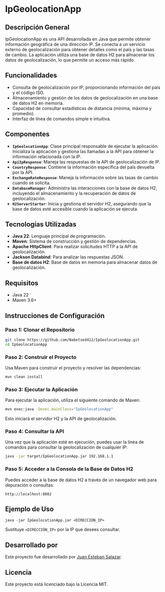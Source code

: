
# IpGeolocationApp

## Descripción General

IpGeolocationApp es una API desarrollada en Java que permite obtener información geográfica de una dirección IP. Se conecta a un servicio externo de geolocalización para obtener detalles como el país y las tasas de cambio. La aplicación utiliza una base de datos H2 para almacenar los datos de geolocalización, lo que permite un acceso más rápido.

## Funcionalidades

- Consulta de geolocalización por IP, proporcionando información del país y el código ISO.
- Almacenamiento y gestión de los datos de geolocalización en una base de datos H2 en memoria.
- Capacidad de consultar estadísticas de distancia (mínima, máxima y promedio).
- Interfaz de línea de comandos simple e intuitiva.

## Componentes

- **`IpGeolocationApp`**: Clase principal responsable de ejecutar la aplicación. Inicializa la aplicación y gestiona las llamadas a la API para obtener la información relacionada con la IP.
- **`ApiIpResponse`**: Maneja las respuestas de la API de geolocalización de IP.
- **`CountryResponse`**: Contiene la información específica del país devuelta por la API.
- **`ExchangeRateResponse`**: Maneja la información sobre las tasas de cambio cuando se solicita.
- **`DatabaseManager`**: Administra las interacciones con la base de datos H2, incluyendo el almacenamiento y la recuperación de datos de geolocalización.
- **`H2ServerStarter`**: Inicia y gestiona el servidor H2, asegurando que la base de datos esté accesible cuando la aplicación se ejecuta.

## Tecnologías Utilizadas

- **Java 22**: Lenguaje principal de programación.
- **Maven**: Sistema de construcción y gestión de dependencias.
- **Apache HttpClient**: Para realizar solicitudes HTTP a la API de geolocalización.
- **Jackson Databind**: Para analizar las respuestas JSON.
- **Base de datos H2**: Base de datos en memoria para almacenar datos de geolocalización.

## Requisitos

- Java 22
- Maven 3.6+

## Instrucciones de Configuración

### Paso 1: Clonar el Repositorio

```bash
git clone https://github.com/Nabetsed412/IpGeolocationApp.git
cd IpGeolocationApp
```

### Paso 2: Construir el Proyecto

Usa Maven para construir el proyecto y resolver las dependencias:

```bash
mvn clean install
```

### Paso 3: Ejecutar la Aplicación

Para ejecutar la aplicación, utiliza el siguiente comando de Maven:

```bash
mvn exec:java -Dexec.mainClass="IpGeolocationApp"
```

Esto iniciará el servidor H2 y la API de geolocalización.

### Paso 4: Consultar la API

Una vez que la aplicación esté en ejecución, puedes usar la línea de comandos para consultar la geolocalización de cualquier IP:

```bash
java -jar target/IpGeolocationApp.jar 192.168.1.1
```

### Paso 5: Acceder a la Consola de la Base de Datos H2

Puedes acceder a la base de datos H2 a través de un navegador web para depuración o consultas:

```
http://localhost:8082
```

## Ejemplo de Uso

```
java -jar IpGeolocationApp.jar <DIRECCIÓN_IP>
```

Sustituye `<DIRECCIÓN_IP>` por la IP que desees consultar.


## Desarrollado por

Este proyecto fue desarrollado por [Juan Esteban Salazar](https://github.com/Nabetsed412).


## Licencia

Este proyecto está licenciado bajo la Licencia MIT.
